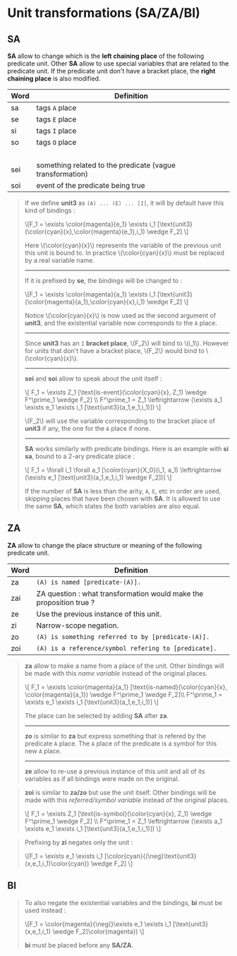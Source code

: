# Unit transformations (SA/ZA/BI)

## SA

**SA** allow to change which is the **left chaining place** of the following
predicate unit. Other **SA** allow to use special variables that are related
to the predicate unit. If the predicate unit don't have a bracket place, the
**right chaining place** is also modified.

| Word | Definition                                                |
| ---- | --------------------------------------------------------- |
| sa   | tags `A` place                                            |
| se   | tags `E` place                                            |
| si   | tags `I` place                                            |
| so   | tags `O` place                                            |
|      | &nbsp;                                                    |
| sei  | something related to the predicate (vague transformation) |
| soi  | event of the predicate being true                         |

> If we define **unit3** as `(A) ... (E) ... [I]`, it will by default have this
> kind of bindings :  
>
> \\[F_1 = \exists \color{magenta}{e_1} \exists i_1
> [\text{unit3}(\color{cyan}{x},\color{magenta}{e_1},i_1) \wedge F_2] \\]
>
> Here \\(\color{cyan}{x}\\) represents the variable of the previous unit this
> unit is bound to. In practice \\(\color{cyan}{x}\\) must be replaced by a real
> variable name.
>
> -----
>
> If it is prefixed by **se**, the bindings will be changed to :
>
> \\[F_1 = \exists \color{magenta}{a_1} \exists i_1
> [\text{unit3}(\color{magenta}{a_1},\color{cyan}{x},i_1) \wedge F_2] \\]
>
> Notice \\(\color{cyan}{x}\\) is now used as the second argument of **unit3**,
> and the existential variable now corresponds to the `A` place. 
>
> -----
>
> Since **unit3** has an `I` **bracket place**, \\(F_2\\) will bind to
> \\(i_1\\). However for units that don't have a bracket place, \\(F_2\\) would
> bind to \\(\color{cyan}{x}\\).
>
> -----
>
> **sei** and **soi** allow to speak about the unit itself :
>
> \\[
> F_1 = \exists Z_1 [\text{is-event}(\color{cyan}{x}, Z_1) \wedge F^\prime_1
> \wedge F_2] \\\\
> F^\prime_1 = Z_1 \leftrightarrow (\exists a_1 \exists e_1 \exists i_1
> [\text{unit3}(a_1,e_1,i_1)])
> \\]
>
> \\(F_2\\) will use the variable corresponding to the bracket place of
> **unit3** if any, the one for the `A` place if none.
>
> -----
>
> **SA** works similarly with predicate bindings. Here is an example with **si
> sa**, bound to a 2-ary predicate place :
>
> \\[
> F_1 = \forall i_1 \forall a_1 [\color{cyan}{X_0}(i_1, a_1) \leftrightarrow
> (\exists e_1 [\text{unit3}(a_1,e_1,i_1) \wedge F_2])]
> \\]
>
> If the number of **SA** is less than the arity, `A`, `E`, etc in order are
> used, skipping places that have been chosen with **SA**. It is allowed to use
> the same **SA**, which states the both variables are also equal.

## ZA

**ZA** allow to change the place structure or meaning of the following predicate
unit. 

| Word | Definition                                                          |
| ---- | ------------------------------------------------------------------- |
| za   | `(A) is named [predicate-(A)].`                                     |
| zai  | ZA question : what transformation would make the proposition true ? |
| ze   | Use the previous instance of this unit.                             |
| zi   | Narrow-scope negation.                                              |
| zo   | `(A) is something referred to by [predicate-(A)].`                  |
| zoi  | `(A) is a reference/symbol refering to [predicate].`                |


> **za** allow to make a name from a place of the unit. Other bindings will be
> made with this *name variable* instead of the original places.
>
> \\[
> F_1 = \exists \color{magenta}{a_1} [\text{is-named}(\color{cyan}{x},
> \color{magenta}{a_1}) \wedge F^\prime_1 \wedge F_2]\\\\
> F^\prime_1 = \exists e_1 \exists i_1 [\text{unit3}(a_1,e_1,i_1)]
> \\]
>
> The place can be selected by adding **SA** after **za**.
>
> -----
>
> **zo** is similar to **za** but express something that is refered by the
> predicate `A` place. The `A` place of the predicate is a symbol for this new
> `A` place.
>
> -----
>
> **ze** allow to re-use a previous instance of this unit and all of its
> variables as if all bindings were made on the original.

> **zoi** is similar to **za/zo** but use the unit itself. Other bindings will
> be made with this *referred/symbol variable* instead of the original places.
>
> \\[
> F_1 = \exists Z_1 [\text{is-symbol}(\\color{cyan}{x}, Z_1) \wedge F^\prime_1
> \wedge F_2] \\\\
> F^\prime_1 = Z_1 \leftrightarrow (\exists a_1 \exists e_1 \exists i_1
> [\text{unit3}(a_1,e_1,i_1)])
> \\]

> Prefixing by **zi** negates only the unit :
>
> \\[F_1 = \exists e_1 \exists i_1
> [\color{cyan}{(\neg}\text{unit3}(x,e_1,i_1)\\color{cyan}) \wedge F_2] \\]

## BI

> To also negate the existential variables and the bindings, **bi** must be used
> instead :
>
> \\[F_1 = \\color{magenta}{\neg(}\exists e_1 \exists i_1
> [\text{unit3}(x,e_1,i_1) \wedge F_2]\\color{magenta}) \\]
>
> **bi** must be placed before any **SA/ZA**.